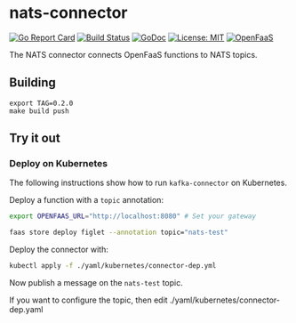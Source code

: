 # nats-connector

[![Go Report Card](https://goreportcard.com/badge/github.com/openfaas-incubator/nats-connector)](https://goreportcard.com/report/github.com/openfaas-incubator/nats-connector) [![Build
Status](https://travis-ci.org/openfaas-incubator/nats-connector.svg?branch=master)](https://travis-ci.org/openfaas-incubator/nats-connector) [![GoDoc](https://godoc.org/github.com/openfaas-incubator/nats-connector?status.svg)](https://godoc.org/github.com/openfaas-incubator/nats-connector) [![License: MIT](https://img.shields.io/badge/License-MIT-yellow.svg)](https://opensource.org/licenses/MIT)
[![OpenFaaS](https://img.shields.io/badge/openfaas-serverless-blue.svg)](https://www.openfaas.com)

The NATS connector connects OpenFaaS functions to NATS topics.

## Building

```
export TAG=0.2.0
make build push
```

## Try it out

### Deploy on Kubernetes

The following instructions show how to run `kafka-connector` on Kubernetes.

Deploy a function with a `topic` annotation:

```bash
export OPENFAAS_URL="http://localhost:8080" # Set your gateway

faas store deploy figlet --annotation topic="nats-test"
```

Deploy the connector with:

```bash
kubectl apply -f ./yaml/kubernetes/connector-dep.yml
```

Now publish a message on the `nats-test` topic.

If you want to configure the topic, then edit ./yaml/kubernetes/connector-dep.yaml